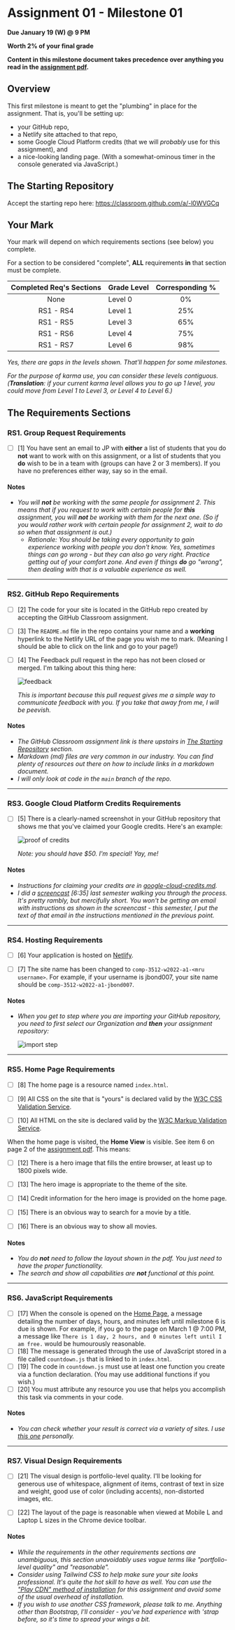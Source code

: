 # Assignment 01 - Milestone 01

**Due January 19 (W) @ 9 PM**

**Worth 2% of your final grade**

**Content in this milestone document takes precedence over anything you read in the [assignment pdf](comp-3512-asg-1-winter-2020-current.pdf).**

## Overview

This first milestone is meant to get the "plumbing" in place for the assignment. That is, you'll be setting up:

- your GitHub repo, 
- a Netlify site attached to that repo, 
- some Google Cloud Platform credits (that we will _probably_ use for this assignment), and 
- a nice-looking landing page. (With a somewhat-ominous timer in the console generated via JavaScript.)


## The Starting Repository

Accept the starting repo here: https://classroom.github.com/a/-l0WVGCq

## Your Mark

Your mark will depend on which requirements sections (see below) you complete.

For a section to be considered "complete", **ALL** requirements **in** that section must be complete.

| Completed Req's Sections | Grade Level | Corresponding % |
|:------------------------:|:------------|:---------------:|
|           None           | Level 0     |       0%        |
|        RS1 - RS4         | Level 1     |       25%       |
|        RS1 - RS5         | Level 3     |       65%       |
|        RS1 - RS6         | Level 4     |       75%       |
|        RS1 - RS7         | Level 6     |       98%       |

_Yes, there are gaps in the levels shown. That'll happen for some milestones._  

_For the purpose of karma use, you can consider these levels contiguous. (**Translation**: if your current karma level allows you to go up 1 level, you could move from Level 1 to Level 3, or Level 4 to Level 6.)_

## The Requirements Sections

### RS1. Group Request Requirements

- [ ] [1] You have sent an email to JP with **either** a list of students that you do **not** want to work with on this assignment, or a list of students that you **do** wish to be in a team with (groups can have 2 or 3 members). If you have no preferences either way, say so in the email.


#### Notes

- _You will **not** be working with the same people for assignment 2. This means that if you request to work with certain people for **this** assignment, you will **not** be working with them for the next one. (So if you would rather work with certain people for assignment 2, wait to do so when that assignment is out.)_
  - _Rationale: You should be taking every opportunity to gain experience working with people you don't know. Yes, sometimes things can go wrong - but they can also go very right. Practice getting out of your comfort zone. And even if things **do** go "wrong", then dealing with that is a valuable experience as well._

---

### RS2. GitHub Repo Requirements

- [ ] [2] The code for your site is located in the GitHub repo created by accepting the GitHub Classroom assignment.
- [ ] [3] The `README.md` file in the repo contains your name and a **working** hyperlink to the Netlify URL of the page you wish me to mark. (Meaning I should be able to click on the link and go to your page!)
- [ ] [4] The Feedback pull request in the repo has not been closed or merged. I'm talking about this thing here:

  ![feedback](images/feedback.png)

  _This is important because this pull request gives me a simple way to communicate feedback with you. If you take that away from me, I will be peevish._

#### Notes

- _The GitHub Classroom assignment link is there upstairs in [The Starting Repository](#the-starting-repository) section._
- _Markdown (md) files are very common in our industry. You can find plenty of resources out there on how to include links in a markdown document._
- _I will only look at code in the `main` branch of the repo._

---

### RS3. Google Cloud Platform Credits Requirements

- [ ] [5] There is a clearly-named screenshot in your GitHub repository that shows me that you've claimed your Google credits. Here's an example:

  ![proof of credits](images/gcp-credits.png)

  _Note: you should have $50. I'm special! Yay, me!_

#### Notes

- _Instructions for claiming your credits are in [google-cloud-credits.md](google-cloud-credits.md)._
- _I did a [screencast](https://youtu.be/bs0VOP3KiM0) [6:35] last semester walking you through the process. It's pretty rambly, but mercifully short. You won't be getting an email with instructions as shown in the screencast - this semester, I put the text of that email in the instructions mentioned in the previous point._

---

### RS4. Hosting Requirements

- [ ] [6] Your application is hosted on [Netlify](https://www.netlify.com/).
- [ ] [7] The site name has been changed to `comp-3512-w2022-a1-<mru username>`. For example, if your username is jbond007, your site name should be `comp-3512-w2022-a1-jbond007`.


#### Notes

- _When you get to step where you are importing your GitHub repository, you need to first select our Organization and **then** your assignment repository:_

  ![import step](images/netlify-import-where.png)  

---

### RS5. Home Page Requirements

- [ ] [8] The home page is a resource named `index.html`.
- [ ] [9] All CSS on the site that is "yours" is declared valid by the [W3C CSS Validation Service](https://jigsaw.w3.org/css-validator/).
- [ ] [10] All HTML on the site is declared valid by the [W3C Markup Validation Service](https://validator.w3.org/).


When the home page is visited, the **Home View** is visible. See item 6 on page 2 of the [assignment pdf](comp-3512-asg-1-winter-2020-current.pdf). This means:

- [ ] [12] There is a hero image that fills the entire browser, at least up to 1800 pixels wide.
- [ ] [13] The hero image is appropriate to the theme of the site.
- [ ] [14] Credit information for the hero image is provided on the home page.
- [ ] [15] There is an obvious way to search for a movie by a title.
- [ ] [16] There is an obvious way to show all movies.


#### Notes

- _You do **not** need to follow the layout shown in the pdf. You just need to have the proper functionality._
- _The search and show all capabilities are **not** functional at this point._

---

### RS6. JavaScript Requirements

- [ ] [17] When the console is opened on the [Home Page](#5-home-page-requirements), a message detailing the number of days, hours, and minutes left until milestone 6 is due is shown. For example, if you go to the page on March 1 @ 7:00 PM, a message like `There is 1 day, 2 hours, and 0 minutes left until I am free.` would be humourously reasonable.
- [ ] [18] The message is generated through the use of JavaScript stored in a file called `countdown.js` that is linked to in `index.html`.
- [ ] [19] The code in `countdown.js` must use at least one function you create via a function declaration. (You may use additional functions if you wish.)
- [ ] [20] You must attribute any resource you use that helps you accomplish this task via comments in your code.

#### Notes

- _You can check whether your result is correct via a variety of sites. I use [this one](https://www.timeanddate.com/date/durationresult.html) personally._
  
---

### RS7. Visual Design Requirements

- [ ] [21] The visual design is portfolio-level quality. I'll be looking for generous use of whitespace, alignment of items, contrast of text in size and weight, good use of color (including accents), non-distorted images, etc.
- [ ] [22] The layout of the page is reasonable when viewed at Mobile L and Laptop L sizes in the Chrome device toolbar.


#### Notes

- _While the requirements in the other requirements sections are unambiguous, this section unavoidably uses vague terms like "portfolio-level quality" and "reasonable"._
- _Consider using Tailwind CSS to help make sure your site looks professional. It's quite the hot skill to have as well. You can use the ["Play CDN" method of installation](https://tailwindcss.com/docs/installation/play-cdn) for this assignment and avoid some of the usual overhead of installation._
- _If you wish to use another CSS framework, please talk to me. Anything other than Bootstrap, I'll consider - you've had experience with 'strap before, so it's time to spread your wings a bit._

